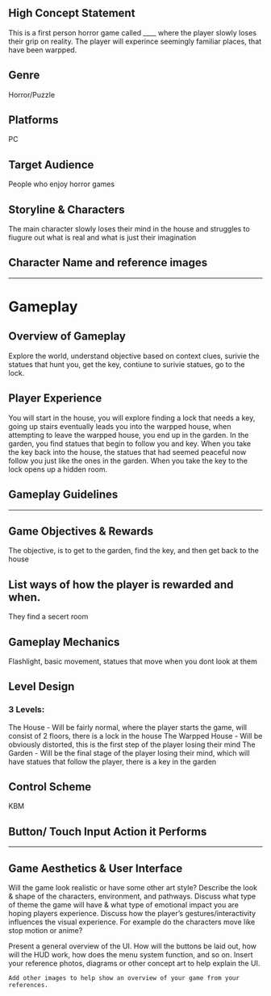 ## High Concept Statement
This is a first person horror game called ____ where the player slowly loses their grip on reality. The player will experince seemingly familiar places, that have been warpped. 

## Genre
Horror/Puzzle

## Platforms
PC

## Target Audience
People who enjoy horror games

## Storyline & Characters
The main character slowly loses their mind in the house and struggles to fiugure out what is real and what is just their imagination 

## Character Name and reference images 
______

# Gameplay

## Overview of Gameplay
Explore the world, understand objective based on context clues, surivie the statues that hunt you, get the key, contiune to surivie statues, go to the lock.   

## Player Experience
You will start in the house, you will explore finding a lock that needs a key, going up stairs eventually leads you into the warpped house, when attempting to leave the warpped house, you end up in the garden. In the garden, you find statues that begin to follow you and key. When you take the key back into the house, the statues that had seemed peaceful now follow you just like the ones in the garden. When you take the key to the lock opens up a hidden room. 

## Gameplay Guidelines
______

## Game Objectives & Rewards
The objective, is to get to the garden, find the key, and then get back to the house

## List ways of how the player is rewarded and when. 
They find a secert room

## Gameplay Mechanics
Flashlight, basic movement, statues that move when you dont look at them

## Level Design
### 3 Levels:
The House - Will be fairly normal, where the player starts the game, will consist of 2 floors, there is a lock in the house
The Warpped House - Will be obviously distorted, this is the first step of the player losing their mind 
The Garden - Will be the final stage of the player losing their mind, which will have statues that follow the player, there is a key in the garden

## Control Scheme
KBM

## Button/ Touch Input	Action it Performs
_____


## Game Aesthetics & User Interface
Will the game look realistic or have some other art style? Describe the look & shape of the characters, environment, and pathways. Discuss what type of theme the game will have & what type of emotional impact you are hoping players experience. Discuss how the player’s gestures/interactivity influences the visual experience. For example do the characters move like stop motion or anime?

Present a general overview of the UI. How will the buttons be laid out, how will the HUD work, how does the menu system function, and so on. Insert your reference photos, diagrams or other concept art to help explain the UI.
	
	Add other images to help show an overview of your game from your references.

